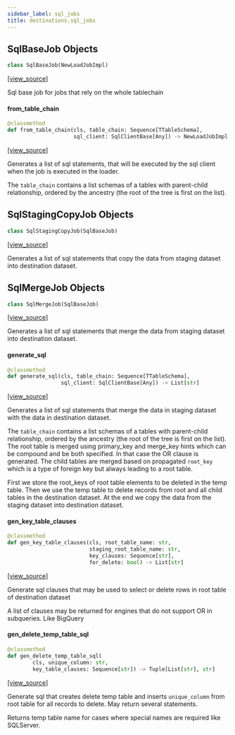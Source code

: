 ```yaml
---
sidebar_label: sql_jobs
title: destinations.sql_jobs
---
```


## SqlBaseJob Objects

```python
class SqlBaseJob(NewLoadJobImpl)
```

[[view_source]](https://github.com/dlt-hub/dlt/blob/30d0f64fb2cdbacc2e88fdb304371650f417e1f0/dlt/destinations/sql_jobs.py#L15)

Sql base job for jobs that rely on the whole tablechain

#### from\_table\_chain

```python
@classmethod
def from_table_chain(cls, table_chain: Sequence[TTableSchema],
                     sql_client: SqlClientBase[Any]) -> NewLoadJobImpl
```

[[view_source]](https://github.com/dlt-hub/dlt/blob/30d0f64fb2cdbacc2e88fdb304371650f417e1f0/dlt/destinations/sql_jobs.py#L20)

Generates a list of sql statements, that will be executed by the sql client when the job is executed in the loader.

The `table_chain` contains a list schemas of a tables with parent-child relationship, ordered by the ancestry (the root of the tree is first on the list).

## SqlStagingCopyJob Objects

```python
class SqlStagingCopyJob(SqlBaseJob)
```

[[view_source]](https://github.com/dlt-hub/dlt/blob/30d0f64fb2cdbacc2e88fdb304371650f417e1f0/dlt/destinations/sql_jobs.py#L46)

Generates a list of sql statements that copy the data from staging dataset into destination dataset.

## SqlMergeJob Objects

```python
class SqlMergeJob(SqlBaseJob)
```

[[view_source]](https://github.com/dlt-hub/dlt/blob/30d0f64fb2cdbacc2e88fdb304371650f417e1f0/dlt/destinations/sql_jobs.py#L62)

Generates a list of sql statements that merge the data from staging dataset into destination dataset.

#### generate\_sql

```python
@classmethod
def generate_sql(cls, table_chain: Sequence[TTableSchema],
                 sql_client: SqlClientBase[Any]) -> List[str]
```

[[view_source]](https://github.com/dlt-hub/dlt/blob/30d0f64fb2cdbacc2e88fdb304371650f417e1f0/dlt/destinations/sql_jobs.py#L67)

Generates a list of sql statements that merge the data in staging dataset with the data in destination dataset.

The `table_chain` contains a list schemas of a tables with parent-child relationship, ordered by the ancestry (the root of the tree is first on the list).
The root table is merged using primary_key and merge_key hints which can be compound and be both specified. In that case the OR clause is generated.
The child tables are merged based on propagated `root_key` which is a type of foreign key but always leading to a root table.

First we store the root_keys of root table elements to be deleted in the temp table. Then we use the temp table to delete records from root and all child tables in the destination dataset.
At the end we copy the data from the staging dataset into destination dataset.

#### gen\_key\_table\_clauses

```python
@classmethod
def gen_key_table_clauses(cls, root_table_name: str,
                          staging_root_table_name: str,
                          key_clauses: Sequence[str],
                          for_delete: bool) -> List[str]
```

[[view_source]](https://github.com/dlt-hub/dlt/blob/30d0f64fb2cdbacc2e88fdb304371650f417e1f0/dlt/destinations/sql_jobs.py#L91)

Generate sql clauses that may be used to select or delete rows in root table of destination dataset

A list of clauses may be returned for engines that do not support OR in subqueries. Like BigQuery

#### gen\_delete\_temp\_table\_sql

```python
@classmethod
def gen_delete_temp_table_sql(
        cls, unique_column: str,
        key_table_clauses: Sequence[str]) -> Tuple[List[str], str]
```

[[view_source]](https://github.com/dlt-hub/dlt/blob/30d0f64fb2cdbacc2e88fdb304371650f417e1f0/dlt/destinations/sql_jobs.py#L99)

Generate sql that creates delete temp table and inserts `unique_column` from root table for all records to delete. May return several statements.

Returns temp table name for cases where special names are required like SQLServer.

